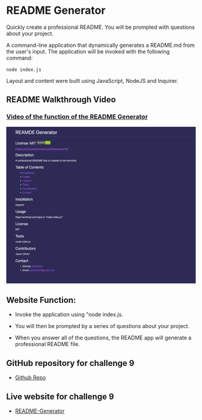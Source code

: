 # README Generator

Quickly create a professional README. You will be prompted with questions about your project.

A command-line application that dynamically generates a README.md from the user's input. The application will be invoked with the following command:

```
node index.js
```

Layout and content were built using JavaScript, NodeJS and Inquirer.

## README Walkthrough Video

### [Video of the function of the README Generator](https://drive.google.com/file/d/1pZq-Hqrw67C-MqaGepLQNTY1QhzrAZRP/view?usp=sharing)

![Screen shot of the JavaScript Code Website Questions Screen](./assets/images/README-screen-shot.png)

## Website Function:

- Invoke the application using "node index.js.

- You will then be prompted by a series of questions about your project.

- When you answer all of the questions, the README app will generate a professional README file.

## GitHub repository for challenge 9

- [Github Repo](https://github.com/joliver521/README-generator)

## Live website for challenge 9

- [README-Generator](https://joliver521.github.io/README-generator/)
